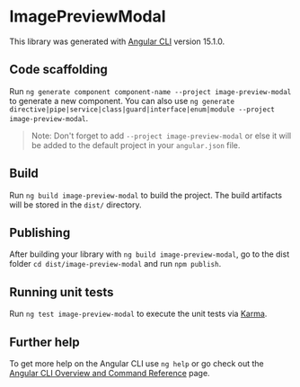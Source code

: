 # ImagePreviewModal

This library was generated with [Angular CLI](https://github.com/angular/angular-cli) version 15.1.0.

## Code scaffolding

Run `ng generate component component-name --project image-preview-modal` to generate a new component. You can also use `ng generate directive|pipe|service|class|guard|interface|enum|module --project image-preview-modal`.
> Note: Don't forget to add `--project image-preview-modal` or else it will be added to the default project in your `angular.json` file. 

## Build

Run `ng build image-preview-modal` to build the project. The build artifacts will be stored in the `dist/` directory.

## Publishing

After building your library with `ng build image-preview-modal`, go to the dist folder `cd dist/image-preview-modal` and run `npm publish`.

## Running unit tests

Run `ng test image-preview-modal` to execute the unit tests via [Karma](https://karma-runner.github.io).

## Further help

To get more help on the Angular CLI use `ng help` or go check out the [Angular CLI Overview and Command Reference](https://angular.io/cli) page.
